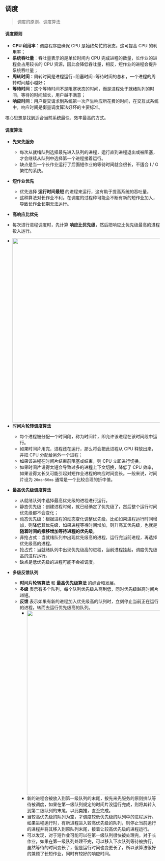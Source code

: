 ## 调度

> 调度的原则、调度算法

#### 调度原则

- **CPU 利用率**：调度程序应确保 CPU 是始终匆忙的状态，这可提高 CPU 的利用率；
- **系统吞吐量**：吞吐量表示的是单位时间内 CPU 完成进程的数量，长作业的进程会占用较长的 CPU 资源，因此会降低吞吐量，相反，短作业的进程会提升系统吞吐量；
- **周转时间**：周转时间是进程运行+阻塞时间+等待时间的总和，一个进程的周转时间越小越好；
- **等待时间**：这个等待时间不是阻塞状态的时间，而是进程处于就绪队列的时间，等待的时间越长，用户越不满意；
- **响应时间**：用户提交请求到系统第一次产生响应所花费的时间，在交互式系统中，响应时间是衡量调度算法好坏的主要标准。

核心思想是找到适合当前系统最快、效率最高的方式。

#### 调度算法

- **先来先服务**
  - 每次从就绪队列选择最先进入队列的进程，运行直到进程退出或被阻塞，才会继续从队列中选择第一个进程接着运行。
  - 缺点是当一个长作业运行了后面短作业的等待时间就会很长，不适合 I / O 繁忙的系统。
- **短作业优先**
  - 优先选择 **运行时间最短** 的进程来运行，这有助于提高系统的吞吐量。
  - 这种算法对长作业不利，在调度的过程种可能会不断有新的短作业加入，导致长作业长期无法运行。
-  **高响应比优先**
  - 每次进行进程调度时，先计算 **响应比优先级**，然后把响应比优先级最高的进程投入运行。
  - <img src="https://blog-assets-1301745442.cos.ap-nanjing.myqcloud.com/assets/image-20220515073000169.png" style="width:600px;float:left" />
- **时间片轮转调度算法**
  - 每个进程被分配一个时间段，称为时间片，即允许该进程在该时间段中运行。
  - 如果时间片用完，进程还在运行，那么将会把此进程从 CPU 释放出来，并把 CPU 分配给另外一个进程；
  - 如果该进程在时间片结束前阻塞或结束，则 CPU 立即进行切换。
  - 如果时间片设得太短会导致过多的进程上下文切换，降低了 CPU 效率，如果设得太长又可能引起对短作业进程的响应时间变长。一般来说，时间片设为 `20ms~50ms` 通常是一个比较合理的折中值。

- **最高优先级调度算法**
  - 从就绪队列中选择最高优先级的进程进行运行。
  - 静态优先级：创建进程时候，就已经确定了优先级了，然后整个运行时间优先级都不会变化；
  - 动态优先级：根据进程的动态变化调整优先级，比如如果进程运行时间增加，则降低其优先级，如果进程等待时间增加，则升高其优先级，也就是 **随着时间的推移增加等待进程的优先级**。
  - 非抢占式：当就绪队列中出现优先级高的进程，运行完当前进程，再选择优先级高的进程。
  - 抢占式：当就绪队列中出现优先级高的进程，当前进程挂起，调度优先级高的进程运行。
  - 缺点是低优先级的进程可能不会被调度。
- **多级反馈队列**
  - **时间片轮转算法** 和 **最高优先级算法** 的综合和发展。
  - **多级** 表示有多个队列，每个队列优先级从高到低，同时优先级越高时间片越短。
  - **反馈** 表示如果有新的进程加入优先级高的队列时，立刻停止当前正在运行的进程，转而去运行优先级高的队列。
	- <img src="https://blog-assets-1301745442.cos.ap-nanjing.myqcloud.com/assets/image-20220515074457920.png" style="width:600px;float:left" />
	- 新的进程会被放入到第一级队列的末尾，按先来先服务的原则排队等待被调度，如果在第一级队列规定的时间片没运行完成，则将其转入到第二级队列的末尾，以此类推，直至完成。
	- 当较高优先级的队列为空，才调度较低优先级的队列中的进程运行。如果进程运行时，有新进程进入较高优先级的队列，则停止当前运行的进程并将其移入到原队列末尾，接着让较高优先级的进程运行。
	- 可以发现，对于短作业可能可以在第一级队列很快被处理完。对于长作业，如果在第一级队列处理不完，可以移入下次队列等待被执行，虽然等待的时间变长了，但是运行时间也变更长了，所以该算法很好的兼顾了长短作业，同时有较好的响应时间。


